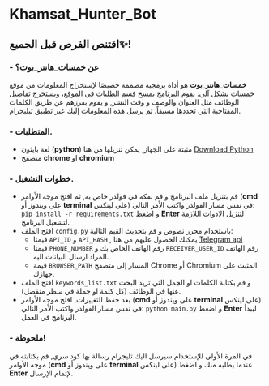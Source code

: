 # Khamsat_Hunter_Bot
## اقتنص الفرص قبل الجميع✨!
### - عن خمسات_هانتر_بوت؟
**خمسات_هانتر_بوت** هو أداة برمجية مصممة خصيصًا لإستخراج المعلومات من موقع خمسات بشكل آلي. 
يقوم البرنامج بمسح قسم الطلبات في الموقع، ويستخرج تفاصيل الوظائف مثل العنوان والوصف و وقت النشر, و يقوم بفرزهم عن طريق الكلمات المفتاحية التي تحددها مسبقاً. ثم يرسل هذه المعلومات إليك عبر تطبيق تيليجرام.

### - المتطلبات.
+ لغة بايثون (**python**) مثبتة على الجهاز, يمكن تنزيلها من هنا [Download Python](https://www.python.org/downloads/)
+ متصفح **chrome** او **chromium**

### - خطوات التشغيل.
+ قم بتنزيل ملف البرنامج و قم بفكه في فولدر خاص به, ثم افتح موجه الأوامر (**cmd** على ويندوز أو **terminal** على لينكس) في نفس مسار الفولدر واكتب الأمر التالي: `pip install -r requirements.txt` و اضغط **Enter** لتنزيل الادوات اللازمة لتشغيل البرنامج.
+ افتح الملف `config.py` باستخدام محرر نصوص و قم بتحديث القيم التالية:
  + قيمتا `API_ID` و `API_HASH` , يمكنك الحصول عليهم من هنا [Telegram api](https://my.telegram.org/auth)
  + قيمتا `PHONE_NUMBER` رقم الهاتف الخاص بك و `RECEIVER_USER_ID` رقم الهاتف المراد ارسال البيانات اليه.
  + قيمة `BROWSER_PATH` المسار إلى متصفح Chrome أو Chromium المثبت على جهازك.
+ افتح الملف `keywords_list.txt` و قم بكتابة الكلمات او الجمل التي تريد البحث عنها في الوظائف (كل كلمة او جملة في سطر منفصل).
+ بعد حفظ التغييرات, افتح موجه الأوامر (**cmd** على ويندوز أو **terminal** على لينكس) في نفس مسار الفولدر واكتب الأمر التالي: `python main.py` و اضغط **Enter** ليبدأ البرنامج في العمل.


### - ملحوظة!
في المرة الأولى للإستخدام سيرسل اليك تليجرام رسالة بها كود سري, قم بكتابته في موجه الأوامر (**cmd** على ويندوز أو **terminal** على لينكس) عندما يطلبه منك و اضغط **Enter** لإتمام الإرسال.
